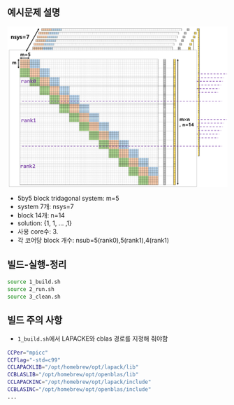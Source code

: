 ## 예시문제 설명 
![fig1](./fig.png)
- 5by5 block tridagonal system: m=5
- system 7개: nsys=7
- block 14개: n=14
- solution: {1, 1, ... ,1}
- 사용 core수: 3.
- 각 코어당 block 개수: nsub=5(rank0),5(rank1),4(rank1)


## 빌드-실행-정리
```bash
source 1_build.sh
source 2_run.sh
source 3_clean.sh
```
## 빌드 주의 사항
- `1_build.sh`에서 LAPACKE와 cblas 경로를 지정해 줘야함
```bash
CCPer="mpicc"
CCFlag="-std=c99"
CCLAPACKLIB="/opt/homebrew/opt/lapack/lib"
CCBLASLIB="/opt/homebrew/opt/openblas/lib"
CCLAPACKINC="/opt/homebrew/opt/lapack/include"
CCBLASINC="/opt/homebrew/opt/openblas/include"
...
```
